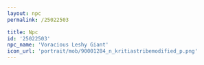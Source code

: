 ```yaml
---
layout: npc
permalink: /25022503

title: Npc
id: '25022503'
npc_name: 'Voracious Leshy Giant'
icon_url: 'portrait/mob/90001284_n_kritiastribemodified_p.png'
---
```


